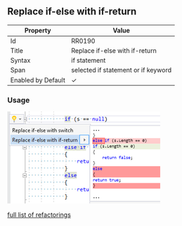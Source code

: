 ## Replace if\-else with if\-return

| Property           | Value                               |
| ------------------ | ----------------------------------- |
| Id                 | RR0190                              |
| Title              | Replace if\-else with if\-return    |
| Syntax             | if statement                        |
| Span               | selected if statement or if keyword |
| Enabled by Default | &#x2713;                            |

### Usage

![Replace if-else with if-return](../../images/refactorings/ReplaceIfElseWithIfReturn.png)

[full list of refactorings](Refactorings.md)